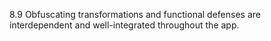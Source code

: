 8.9 Obfuscating transformations and functional defenses are interdependent and well-integrated throughout the app.